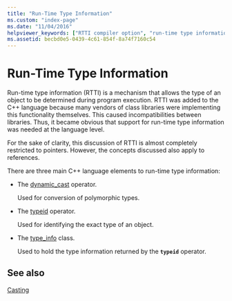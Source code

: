 ```yaml
---
title: "Run-Time Type Information"
ms.custom: "index-page"
ms.date: "11/04/2016"
helpviewer_keywords: ["RTTI compiler option", "run-time type information", "run time, type checking", "type information, run-time type checking", "run-time checks, type checking"]
ms.assetid: becbd0e5-0439-4c61-854f-8a74f7160c54
---
```

# Run-Time Type Information

Run-time type information (RTTI) is a mechanism that allows the type of an object to be determined during program execution. RTTI was added to the C++ language because many vendors of class libraries were implementing this functionality themselves. This caused incompatibilities between libraries. Thus, it became obvious that support for run-time type information was needed at the language level.

For the sake of clarity, this discussion of RTTI is almost completely restricted to pointers. However, the concepts discussed also apply to references.

There are three main C++ language elements to run-time type information:

- The [dynamic_cast](../cpp/dynamic-cast-operator.md) operator.

   Used for conversion of polymorphic types.

- The [typeid](../cpp/typeid-operator.md) operator.

   Used for identifying the exact type of an object.

- The [type_info](../cpp/type-info-class.md) class.

   Used to hold the type information returned by the **`typeid`** operator.

## See also

[Casting](../cpp/casting.md)
